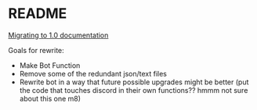 # README #

[Migrating to 1.0 documentation](https://discordpy.readthedocs.io/en/latest/migrating.html)

Goals for rewrite:

* Make Bot Function
* Remove some of the redundant json/text files
* Rewrite bot in a way that future possible upgrades might be better (put the code that touches discord in their own functions?? hmmm not sure about this one m8)